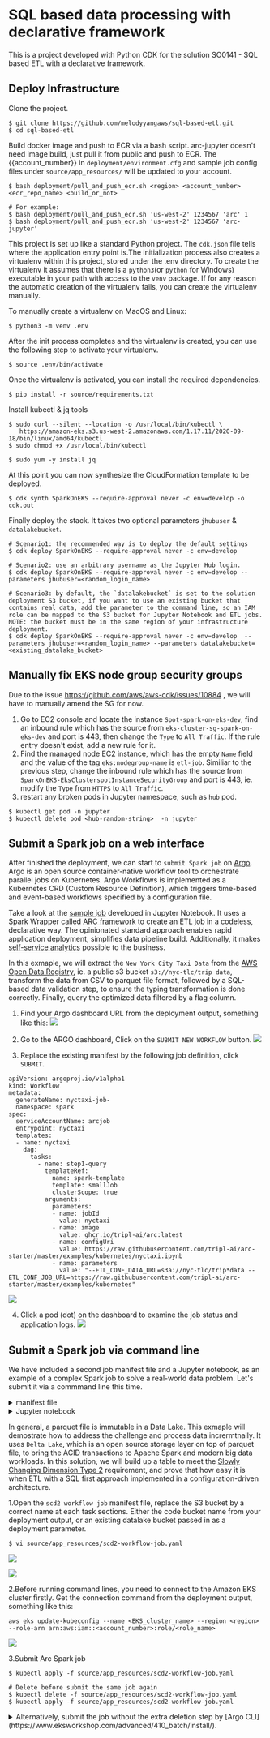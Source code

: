 # SQL based data processing with declarative framework
This is a project developed with Python CDK for the solution SO0141 - SQL based ETL with a declarative framework.


## Deploy Infrastructure

Clone the project.

```
$ git clone https://github.com/melodyyangaws/sql-based-etl.git
$ cd sql-based-etl

```

Build docker image and push to ECR via a bash script. 
arc-jupyter doesn't need image build, just pull it from public and push to ECR. The {{account_number}} in `deployment/environment.cfg` and sample job config files under `source/app_resources/` will be updated to your account.

```
$ bash deployment/pull_and_push_ecr.sh <region> <account_number> <ecr_repo_name> <build_or_not>
 
# For example:
$ bash deployment/pull_and_push_ecr.sh 'us-west-2' 1234567 'arc' 1
$ bash deployment/pull_and_push_ecr.sh 'us-west-2' 1234567 'arc-jupyter'
```

This project is set up like a standard Python project. The `cdk.json` file tells where the application entry point is.The initialization process also creates a virtualenv within this project, stored under the .env
directory.  To create the virtualenv it assumes that there is a `python3`(or `python` for Windows) executable in your path with access to the `venv`
package. If for any reason the automatic creation of the virtualenv fails, you can create the virtualenv manually.

To manually create a virtualenv on MacOS and Linux:

``` 
$ python3 -m venv .env
```

After the init process completes and the virtualenv is created, you can use the following
step to activate your virtualenv.

```
$ source .env/bin/activate
```

Once the virtualenv is activated, you can install the required dependencies.

```
$ pip install -r source/requirements.txt
```

Install kubectl & jq tools

```
$ sudo curl --silent --location -o /usr/local/bin/kubectl \
   https://amazon-eks.s3.us-west-2.amazonaws.com/1.17.11/2020-09-18/bin/linux/amd64/kubectl
$ sudo chmod +x /usr/local/bin/kubectl

$ sudo yum -y install jq
```

At this point you can now synthesize the CloudFormation template to be deployed.

```
$ cdk synth SparkOnEKS --require-approval never -c env=develop -o cdk.out

```

Finally deploy the stack. It takes two optional parameters `jhubuser` & `datalakebucket`.

```
# Scenario1: the recommended way is to deploy the default settings
$ cdk deploy SparkOnEKS --require-approval never -c env=develop 

# Scenario2: use an arbitrary username as the Jupyter Hub login.
$ cdk deploy SparkOnEKS --require-approval never -c env=develop --parameters jhubuser=<random_login_name>

# Scenario3: by default, the `datalakebucket` is set to the solution deployment S3 bucket, if you want to use an existing bucket that contains real data, add the parameter to the command line, so an IAM role can be mapped to the S3 bucket for Jupyter Notebook and ETL jobs. NOTE: the bucket must be in the same region of your infrastructure deployment.
$ cdk deploy SparkOnEKS --require-approval never -c env=develop  --parameters jhubuser=<random_login_name> --parameters datalakebucket=<existing_datalake_bucket>

```
## Manually fix EKS node group security groups
Due to the issue https://github.com/aws/aws-cdk/issues/10884 , we will have to manually amend the SG for now.
1. Go to EC2 console and locate the instance `Spot-spark-on-eks-dev`, find an inbound rule which has the source from `eks-cluster-sg-spark-on-eks-dev` and port is 443, then change the `Type` to `All Traffic`. If the rule entry doesn't exist, add a new rule for it.
2. Find the managed node EC2 instance, which has the empty `Name` field and the value of the tag `eks:nodegroup-name` is `etl-job`. Similiar to the previous step, change the inbound rule which has the source from `SparkOnEKS-EksClusterspotInstanceSecurityGroup` and port is 443, ie. modify the `Type` from `HTTPS` to `All Traffic`. 
3. restart any broken pods in Jupyter namespace, such as `hub` pod.

```
$ kubectl get pod -n jupyter
$ kubectl delete pod <hub-random-string>  -n jupyter
```

## Submit a Spark job on a web interface

After finished the deployment, we can start to `submit Spark job` on [Argo](https://argoproj.github.io/). Argo is an open source container-native workflow tool to orchestrate parallel jobs on Kubernetes. Argo Workflows is implemented as a Kubernetes CRD (Custom Resource Definition), which triggers time-based and event-based workflows specified by a configuration file.

Take a look at the [sample job](https://github.com/tripl-ai/arc-starter/tree/master/examples/kubernetes/nyctaxi.ipynb) developed in Jupyter Notebook.  It uses a Spark Wrapper called [ARC framework](https://arc.tripl.ai/) to create an ETL job in a codeless, declarative way. The opinionated standard approach enables rapid application deployment, simplifies data pipeline build. Additionally, it makes [self-service analytics](https://github.com/melodyyangaws/aws-service-catalog-reference-architectures/blob/customize_ecs/ecs/README.md) possible to the business.

In this exmaple, we will extract the `New York City Taxi Data` from the [AWS Open Data Registry](https://registry.opendata.aws/nyc-tlc-trip-records-pds/), ie. a public s3 bucket `s3://nyc-tlc/trip data`, transform the data from CSV to parquet file format, followed by a SQL-based data validation step, to ensure the typing transformation is done correctly. Finally, query the optimized data filtered by a flag column.

1. Find your Argo dashboard URL from the deployment output, something like this:
![](/images/0-argo-uri.png)

2. Go to the ARGO dashboard, Click on the `SUBMIT NEW WORKFLOW` button.
![](/images/1-argoui.png)

3. Replace the existing manifest by the following job definition, click `SUBMIT`.

```
apiVersion: argoproj.io/v1alpha1
kind: Workflow
metadata:
  generateName: nyctaxi-job-
  namespace: spark
spec:
  serviceAccountName: arcjob
  entrypoint: nyctaxi
  templates:
  - name: nyctaxi
    dag:
      tasks:
        - name: step1-query
          templateRef:
            name: spark-template
            template: smallJob
            clusterScope: true   
          arguments:
            parameters:
            - name: jobId
              value: nyctaxi 
            - name: image
              value: ghcr.io/tripl-ai/arc:latest
            - name: configUri
              value: https://raw.githubusercontent.com/tripl-ai/arc-starter/master/examples/kubernetes/nyctaxi.ipynb
            - name: parameters
              value: "--ETL_CONF_DATA_URL=s3a://nyc-tlc/trip*data --ETL_CONF_JOB_URL=https://raw.githubusercontent.com/tripl-ai/arc-starter/master/examples/kubernetes"

```
![](/images/2-argo-submit.png)

4. Click a pod (dot) on the dashboard to examine the job status and application logs.
![](/images/3-argo-log.png)


## Submit a Spark job via command line

We have included a second job manifest file and a Jupyter notebook, as an example of a complex Spark job to solve a real-world data problem. Let's submit it via a commmand line this time. 
<details>
<summary>manifest file</summary>
The [manifest file](/source/app_resources/scd2-job.yaml) defines where the Jupyter notebook file (job configuration) and input data are. 
</details>
<details>
<summary>Jupyter notebook</summary>
The [Jupyter notebook](/deployment/app_code/job/scd2_job.ipynb) specifies what exactly need to do in a data pipeline.
</details>

In general, a parquet file is immutable in a Data Lake. This exmaple will demostrate how to address the challenge and process data incrermtnally. It uses `Delta Lake`, which is an open source storage layer on top of parquet file, to bring the ACID transactions to Apache Spark and modern big data workloads. In this solution, we will build up a table to meet the [Slowly Changing Dimension Type 2](https://www.datawarehouse4u.info/SCD-Slowly-Changing-Dimensions.html) requirement, and prove that how easy it is when ETL with a SQL first approach implemented in a configuration-driven architecture.


1.Open the `scd2 workflow job` manifest file, replace the S3 bucket by a correct name at each task sections. Either the code bucket name from your deployment output, or an existing datalake bucket passed in as a deployment parameter.

```
$ vi source/app_resources/scd2-workflow-job.yaml
```
![](/images/4-cfn-output.png)

![](/images/3-scd-bucket.png)

2.Before running command lines, you need to connect to the Amazon EKS cluster firstly. Get the connection command from the deployment output, something like this:

```
aws eks update-kubeconfig --name <EKS_cluster_name> --region <region> --role-arn arn:aws:iam::<account_number>:role/<role_name>
```
![](/images/0-eks-config.png)

3.Submit Arc Spark job

```
$ kubectl apply -f source/app_resources/scd2-workflow-job.yaml

# Delete before submit the same job again
$ kubectl delete -f source/app_resources/scd2-workflow-job.yaml
$ kubectl apply -f source/app_resources/scd2-workflow-job.yaml
```

<details>
<summary> 
Alternatively, submit the job without the extra deletion step by [Argo CLI](https://www.eksworkshop.com/advanced/410_batch/install/). 
</summary> 
```
$ argo submit source/app_resources/scd2-workflow-job.yaml -n spark --watch

# terminate the job that is running
$ argo delete scd2-job-<random_string> -n spark

```
*** Make sure to comment out a line in the manifest file before your submission. ***
![](/images/2-comment-out.png)
![](/images/2-argo-scdjob.png)
</details>

4.Go to your Argo dashboard by running the folowing command. Or copy the URL directy from your deployment output.

```
$ ARGO_URL=$(kubectl -n argo get ingress argo-server --template "{{ range (index .status.loadBalancer.ingress 0) }}{{ . }}{{ end }}")
$ echo ARGO DASHBOARD: http://${ARGO_URL}:2746
```

5.Check the job status and applications logs on the dashboard.
![](/images/3-argo-log.png)


## Create / test Spark job in Jupyter notebook

Apart from orchestrating Spark jobs with a declarative approach, we introduce a codeless, configuration-driven design for increasing data process productivity, by leveraging an open-source [data framework ARC](https://arc.tripl.ai/) for a SQL-centric ETL solution. We take considerations of the needs and expected skills from our customers in data, and accelerate their interaction with ETL practice in order to foster simplicity, while maximizing efficiency.

1.Login to Jupyter Hub. The default username is `sparkoneks`, or use your own login passed in as a dpeloyment parameter. The default password is `supersecret!`

```
$JHUB_URL=$(kubectl -n jupyter get ingress -o json | jq -r '.items[] | [.status.loadBalancer.ingress[0].hostname] | @tsv')
$echo jupyter hub login: http://${JHUB_URL}:8000

```

2.Start the default development environment. Use a big Jupyter Hub instance to author your ETL job if you prefer.

![](/images/3-jhub-login.png)

3.Upload a sample Arc-jupyter notebook from `deployment/app-code/job/scd2_job.ipynb`
![](/images/3-jhub-upload.png =80x100)

![](/images/3-jhub-open-notebook.png)

4.Execute each block and observe the result.

NOTE: the variable `${ETL_CONF_DATALAKE_LOC}` is set to a code bucket created by the deployment, and the IAM role attached to the Jupyter Hub is restricted to the S3 bucket. If you would like to connect to an existing bucket that contains real data, re-run the deployment with your `datalakebucket` name as a parameter, or simply add the bucket ARN to the IAM role 'SparkOnEKS-EksClusterjhubServiceAcctRole'.

```
cdk deploy SparkOnEKS -c env=develop --require-approval never -c env=develop --parameters datalakebucket=<real_data_bucket>
```

## Submit a native Spark job with Spot instance

As an addition of the solution, to meet customer's preference of running native Spark jobs, we wil demostrate how easy to submit a job in EKS. In this case, the Jupyter notebook still can be used, as an interactive development enviroment for PySpark apps. 

In Spark, driver is a single point of failure in data processing. If driver dies, all other linked components will be discarded as well. To achieve the optimal performance and cost, we will run the driver on a reliable managed EC2 instance on EKS, and the rest of executors will be on spot instances.

1.[OPTIONAL] Run a dummy container to check source code files.

```
$ kubectl run --generator=run-pod/v1 jump-pod --rm -i --tty --serviceaccount=nativejob --namespace=spark --image <account_number>.dkr.ecr.<region>.amazonaws.com/arc:latest sh

# after login to the container, validate the files
# make sure the service account is `nativejob` and the lifecycle value is `Ec2Spot` in the executor template
sh-5.0# ls 
sh-5.0# cat executor-pod-template.yaml
sh-5.0# exit

```
2.Copy the S3 bucket name from the deployment output

![](/images/4-cfn-output.png)

3.Modify the job manifest file `native-spark-job.yaml` 
by changing the destination bucket.

![](/images/4-spark-output-s3.png)


4.Submit the native Spark job

```
$ kubectl apply -f source/app_resources/TEST-native-job.yaml

```
5.Go to SparkUI to check the job progress and performance

```
$ driver=$(kubectl get pod -n spark -l spark-role=driver -o json | jq -r '.items[] | [.metadata.name] | @tsv')
$ kubectl port-forward $driver 4040:4040 -n spark

# go to your web browser, type in `localhost:4040`

```
6. Examine the auto-scaling and multiAZs

```
# watch the number of EC2 instances. The job requests 5 exectuors with 5 new Spot instances. The auto-scaling will be triggered across multiple zones and different instance types.
$ kubectl get node --label-columns=lifecycle,topology.kubernetes.io/zone
$ kubectl get pod -n spark
```
![](/images/4-auto-scaling.png)

## Useful commands

 * `cdk ls`          list all stacks in the app
 * `cdk synth`       emits the synthesized CloudFormation template
 * `cdk deploy`      deploy this stack to your default AWS account/region
 * `cdk diff`        compare deployed stack with current state
 * `cdk docs`        open CDK documentation
 * `cdk destroy`     delete the stack deployed earlier
 * `kubectl get pod -n spark`                         list all jobs running in the Spark namespace
 * `kubectl get svc -n argo`                          get argo dashboard URL
 * `kubectl get svc -n jupyter`                       get Jupyterhub's URL
 * `argo submit source/app_resources/spark-job.yaml`  submit a spark job from a manifest file
 * `argo list --all-namespaces`                       show jobs from all namespaces
 * `kubectl delete pod --all -n spark`                delete all jobs submitted in the Spark namespace
* `kubectl apply -f source/app_resources/spark-template.yaml` submit a reusable job template for Spark applications

